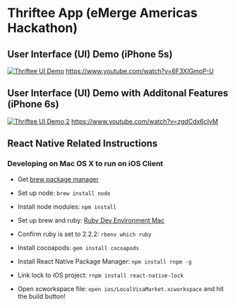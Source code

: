 # Thriftee App (eMerge Americas Hackathon)

## User Interface (UI) Demo (iPhone 5s)

[![Thriftee UI Demo](https://img.youtube.com/vi/6F3XIGmoP-U/maxresdefault.jpg)](https://www.youtube.com/watch?v=6F3XIGmoP-U)
https://www.youtube.com/watch?v=6F3XIGmoP-U

## User Interface (UI) Demo with Additonal Features (iPhone 6s)

[![Thriftee UI Demo 2](https://img.youtube.com/vi/zgdCdx6cIvM/maxresdefault.jpg)](https://www.youtube.com/watch?v=zgdCdx6cIvM)
https://www.youtube.com/watch?v=zgdCdx6cIvM

## React Native Related Instructions

### Developing on Mac OS X to run on iOS Client ###

* Get [brew package manager](http://brew.sh/)
* Set up node: ```brew install node```
* Install node modules: ```npm install```
* Set up brew and ruby: [Ruby Dev Environment Mac](https://gorails.com/setup/osx/10.10-yosemite)
* Confirm ruby is set to 2.2.2: ```rbenv which ruby```
* Install cocoapods: ```gem install cocoapods```
* Install React Native Package Manager: ```npm install rnpm -g```
* Link lock to iOS project: ```rnpm install react-native-lock```

* Open xcworkspace file: ```open ios/LocalVisaMarket.xcworkspace``` and hit the build button!

